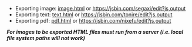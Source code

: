 
* Exporting image: [image.html](image.html) or https://jsbin.com/segaxi/edit?js,output
* Exporting text: [text.html](text.html) or https://jsbin.com/tonire/edit?js,output
* Exporting pdf: [pdf.html](pdf.html) or https://jsbin.com/nixefu/edit?js,output

***For images to be exported HTML files must run from a server (i.e. local file system paths will not work)***
